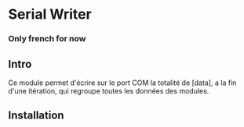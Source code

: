 # Serial Writer
### Only french for now

## Intro
Ce module permet d'écrire sur le port COM la totalité de [data], a la fin d'une itération, qui regroupe toutes les données des modules.

## Installation